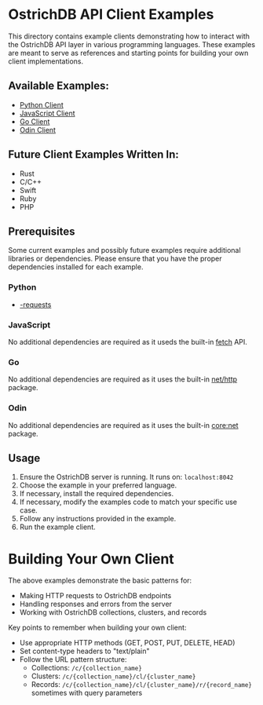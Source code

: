 # OstrichDB API Client Examples

This directory contains example clients demonstrating how to interact with the OstrichDB API layer in various programming languages. These examples are meant to serve as references and starting points for building your own client implementations.

## Available Examples:

- [Python Client](./examples/python-client.py)
- [JavaScript Client](./examples/js-client.js)
- [Go Client](./examples/go-client.go)
- [Odin Client](./examples/odin-client.odin)

## Future Client Examples Written In:

- Rust
- C/C++
- Swift
- Ruby
- PHP

## Prerequisites
Some current examples and possibly future examples require additional libraries or dependencies.
Please ensure that you have the proper dependencies installed for each example.


### Python
- [-requests](https://pypi.org/project/requests/)

### JavaScript
No additional dependencies are required as it useds the built-in [fetch](https://developer.mozilla.org/en-US/docs/Web/API/Fetch_API/Using_Fetch) API.

### Go
No additional dependencies are required as it uses the built-in [net/http](https://pkg.go.dev/net/http) package.

### Odin
No additional dependencies are required as it uses the built-in [core:net](https://pkg.odin-lang.org/core/net/) package.

## Usage
1. Ensure the OstrichDB server is running. It runs on: `localhost:8042`
2. Choose the example in your preferred language.
3. If necessary, install the required dependencies.
4. If necessary, modify the examples code to match your specific use case.
5. Follow any instructions provided in the example.
6. Run the example client.


# Building Your Own Client
The above examples demonstrate the basic patterns for:
- Making HTTP requests to OstrichDB endpoints
- Handling responses and errors from the server
- Working with OstrichDB collections, clusters, and records

Key points to remember when building your own client:
- Use appropriate HTTP methods (GET, POST, PUT, DELETE, HEAD)
- Set content-type headers to "text/plain"
- Follow the URL pattern structure:
    - Collections: `/c/{collection_name}`
    - Clusters: `/c/{collection_name}/cl/{cluster_name}`
    - Records: `/c/{collection_name}/cl/{cluster_name}/r/{record_name}` sometimes with query parameters
